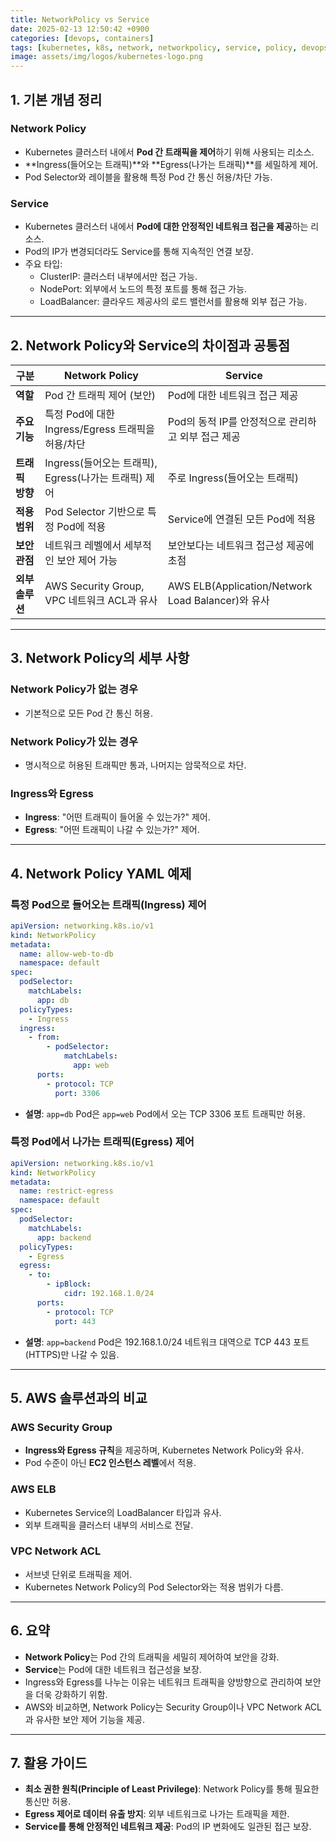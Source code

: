 ```yaml
---
title: NetworkPolicy vs Service
date: 2025-02-13 12:50:42 +0900
categories: [devops, containers]
tags: [kubernetes, k8s, network, networkpolicy, service, policy, devops, containers, security, networking]     # TAG names should always be lowercase
image: assets/img/logos/kubernetes-logo.png
---
```


## 1. 기본 개념 정리

### Network Policy
- Kubernetes 클러스터 내에서 **Pod 간 트래픽을 제어**하기 위해 사용되는 리소스.
- **Ingress(들어오는 트래픽)**와 **Egress(나가는 트래픽)**를 세밀하게 제어.
- Pod Selector와 레이블을 활용해 특정 Pod 간 통신 허용/차단 가능.

### Service
- Kubernetes 클러스터 내에서 **Pod에 대한 안정적인 네트워크 접근을 제공**하는 리소스.
- Pod의 IP가 변경되더라도 Service를 통해 지속적인 연결 보장.
- 주요 타입:
  - ClusterIP: 클러스터 내부에서만 접근 가능.
  - NodePort: 외부에서 노드의 특정 포트를 통해 접근 가능.
  - LoadBalancer: 클라우드 제공사의 로드 밸런서를 활용해 외부 접근 가능.

---

## 2. Network Policy와 Service의 차이점과 공통점

| **구분**        | **Network Policy**                                   | **Service**                                        |
| --------------- | ---------------------------------------------------- | -------------------------------------------------- |
| **역할**        | Pod 간 트래픽 제어 (보안)                            | Pod에 대한 네트워크 접근 제공                      |
| **주요 기능**   | 특정 Pod에 대한 Ingress/Egress 트래픽을 허용/차단    | Pod의 동적 IP를 안정적으로 관리하고 외부 접근 제공 |
| **트래픽 방향** | Ingress(들어오는 트래픽), Egress(나가는 트래픽) 제어 | 주로 Ingress(들어오는 트래픽)                      |
| **적용 범위**   | Pod Selector 기반으로 특정 Pod에 적용                | Service에 연결된 모든 Pod에 적용                   |
| **보안 관점**   | 네트워크 레벨에서 세부적인 보안 제어 가능            | 보안보다는 네트워크 접근성 제공에 초점             |
| **외부 솔루션** | AWS Security Group, VPC 네트워크 ACL과 유사          | AWS ELB(Application/Network Load Balancer)와 유사  |

---

## 3. Network Policy의 세부 사항

### Network Policy가 없는 경우
- 기본적으로 모든 Pod 간 통신 허용.

### Network Policy가 있는 경우
- 명시적으로 허용된 트래픽만 통과, 나머지는 암묵적으로 차단.

### Ingress와 Egress
- **Ingress**: "어떤 트래픽이 들어올 수 있는가?" 제어.
- **Egress**: "어떤 트래픽이 나갈 수 있는가?" 제어.

---

## 4. Network Policy YAML 예제

### 특정 Pod으로 들어오는 트래픽(Ingress) 제어
```yaml
apiVersion: networking.k8s.io/v1
kind: NetworkPolicy
metadata:
  name: allow-web-to-db
  namespace: default
spec:
  podSelector:
    matchLabels:
      app: db
  policyTypes:
    - Ingress
  ingress:
    - from:
        - podSelector:
            matchLabels:
              app: web
      ports:
        - protocol: TCP
          port: 3306
```
- **설명**: `app=db` Pod은 `app=web` Pod에서 오는 TCP 3306 포트 트래픽만 허용.

### 특정 Pod에서 나가는 트래픽(Egress) 제어
```yaml
apiVersion: networking.k8s.io/v1
kind: NetworkPolicy
metadata:
  name: restrict-egress
  namespace: default
spec:
  podSelector:
    matchLabels:
      app: backend
  policyTypes:
    - Egress
  egress:
    - to:
        - ipBlock:
            cidr: 192.168.1.0/24
      ports:
        - protocol: TCP
          port: 443
```
- **설명**: `app=backend` Pod은 192.168.1.0/24 네트워크 대역으로 TCP 443 포트(HTTPS)만 나갈 수 있음.

---

## 5. AWS 솔루션과의 비교

### AWS Security Group
- **Ingress와 Egress 규칙**을 제공하며, Kubernetes Network Policy와 유사.
- Pod 수준이 아닌 **EC2 인스턴스 레벨**에서 적용.

### AWS ELB
- Kubernetes Service의 LoadBalancer 타입과 유사.
- 외부 트래픽을 클러스터 내부의 서비스로 전달.

### VPC Network ACL
- 서브넷 단위로 트래픽을 제어.
- Kubernetes Network Policy의 Pod Selector와는 적용 범위가 다름.

---

## 6. 요약
- **Network Policy**는 Pod 간의 트래픽을 세밀히 제어하여 보안을 강화.
- **Service**는 Pod에 대한 네트워크 접근성을 보장.
- Ingress와 Egress를 나누는 이유는 네트워크 트래픽을 양방향으로 관리하여 보안을 더욱 강화하기 위함.
- AWS와 비교하면, Network Policy는 Security Group이나 VPC Network ACL과 유사한 보안 제어 기능을 제공.

---

## 7. 활용 가이드
- **최소 권한 원칙(Principle of Least Privilege)**: Network Policy를 통해 필요한 통신만 허용.
- **Egress 제어로 데이터 유출 방지**: 외부 네트워크로 나가는 트래픽을 제한.
- **Service를 통해 안정적인 네트워크 제공**: Pod의 IP 변화에도 일관된 접근 보장.
